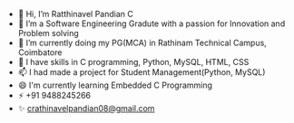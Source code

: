 - 👋 Hi, I’m Ratthinavel Pandian C
- 👀 I’m a Software Engineering Gradute with a passion for Innovation and Problem solving
- 🌱 I’m currently doing my PG(MCA) in Rathinam Technical Campus, Coimbatore 
- 💞️ I have skills in C programming, Python, MySQL, HTML, CSS
- 📫 I had made a project for Student Management(Python, MySQL)
- 😄 I'm currently learning Embedded C Programming
- ⚡ +91 9488245266
- ✨ crathinavelpandian08@gmail.com
